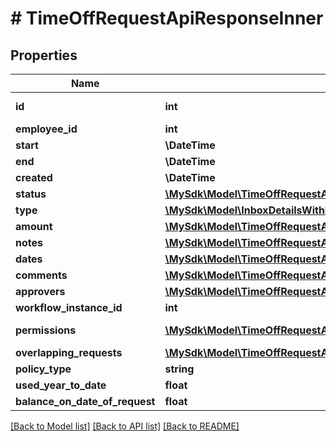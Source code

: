 # # TimeOffRequestApiResponseInner

## Properties

Name | Type | Description | Notes
------------ | ------------- | ------------- | -------------
**id** | **int** | Class TimeOffRequestApiTransformer | [optional]
**employee_id** | **int** |  | [optional]
**start** | **\DateTime** |  | [optional]
**end** | **\DateTime** |  | [optional]
**created** | **\DateTime** |  | [optional]
**status** | [**\MySdk\Model\TimeOffRequestApiResponseInnerStatusInner[]**](TimeOffRequestApiResponseInnerStatusInner.md) |  | [optional]
**type** | [**\MySdk\Model\InboxDetailsWithPersonsType[]**](InboxDetailsWithPersonsType.md) |  | [optional]
**amount** | [**\MySdk\Model\TimeOffRequestApiResponseInnerAmountInner[]**](TimeOffRequestApiResponseInnerAmountInner.md) |  | [optional]
**notes** | [**\MySdk\Model\TimeOffRequestApiResponseInnerNotesInner[]**](TimeOffRequestApiResponseInnerNotesInner.md) |  | [optional]
**dates** | [**\MySdk\Model\TimeOffRequestApiResponseInnerDatesInner[]**](TimeOffRequestApiResponseInnerDatesInner.md) |  | [optional]
**comments** | [**\MySdk\Model\TimeOffRequestApiResponseInnerCommentsInner[]**](TimeOffRequestApiResponseInnerCommentsInner.md) |  | [optional]
**approvers** | [**\MySdk\Model\TimeOffRequestApiResponseInnerApproversInner[]**](TimeOffRequestApiResponseInnerApproversInner.md) |  | [optional]
**workflow_instance_id** | **int** |  | [optional]
**permissions** | [**\MySdk\Model\TimeOffRequestActionsResponseInner[]**](TimeOffRequestActionsResponseInner.md) | Time off request actions response | [optional]
**overlapping_requests** | [**\MySdk\Model\TimeOffRequestApiResponseInnerOverlappingRequestsInner[]**](TimeOffRequestApiResponseInnerOverlappingRequestsInner.md) |  | [optional]
**policy_type** | **string** |  | [optional]
**used_year_to_date** | **float** |  | [optional]
**balance_on_date_of_request** | **float** |  | [optional]

[[Back to Model list]](../../README.md#models) [[Back to API list]](../../README.md#endpoints) [[Back to README]](../../README.md)
